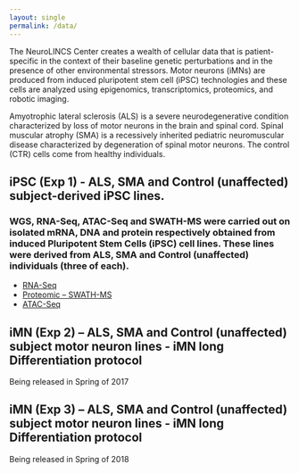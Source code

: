 ```yaml
---
layout: single
permalink: /data/
---
```


<!-- <section class="custom__pane-three">

	<h1 class="custom__title">Our Data</h1>

	<p style="margin-left: 20px;">Waiting on a data manifest from Terri. The infrastructure to plot the data across cell types, diseases, assays, filetypes, and perturbations is set up, and I've built a plot with dummy data: </p>

	<div class="custom__pie-chart"><canvas id="celltypes" width="100" height="100"></canvas></div>
	<div class="custom__pie-chart"><canvas id="diseases" width="100" height="100"></canvas></div>
	<div class="custom__pie-chart"><canvas id="assays" width="100" height="100"></canvas></div>
	<div class="custom__pie-chart"><canvas id="filetypes" width="100" height="100"></canvas></div>
	<div class="custom__pie-chart"><canvas id="perturbations" width="100" height="100"></canvas></div>

</section> -->

The NeuroLINCS Center creates a wealth of cellular data that is patient-specific in the context of their baseline genetic perturbations and in the presence of other environmental stressors. Motor neurons (iMNs) are produced from induced pluripotent stem cell (iPSC) technologies and these cells are analyzed using epigenomics, transcriptomics, proteomics, and robotic imaging.

Amyotrophic lateral sclerosis (ALS) is a severe neurodegenerative condition characterized by loss of motor neurons in the brain and spinal cord. Spinal muscular atrophy (SMA) is a recessively inherited pediatric neuromuscular disease characterized by degeneration of spinal motor neurons. The control (CTR) cells come from healthy individuals.


## iPSC (Exp 1) - ALS, SMA and Control (unaffected) subject-derived iPSC lines.

### WGS, RNA-Seq, ATAC-Seq and SWATH-MS were carried out on isolated mRNA, DNA and protein respectively obtained from induced Pluripotent Stem Cells (iPSC) cell lines. These lines were derived from ALS, SMA and Control (unaffected) individuals (three of each).

- [RNA-Seq](http://lincsportal.ccs.miami.edu/datasets/#/view/LDS-1356)
- [Proteomic – SWATH-MS](http://lincsportal.ccs.miami.edu/datasets/#/view/LDS-1358)
- [ATAC-Seq](http://lincsportal.ccs.miami.edu/datasets/#/view/LDS-1354)


## iMN (Exp 2) – ALS, SMA and Control (unaffected) subject motor neuron lines - iMN long Differentiation protocol

Being released in Spring of 2017

## iMN (Exp 3) – ALS, SMA and Control (unaffected) subject motor neuron lines - iMN long Differentiation protocol

Being released in Spring of 2018




